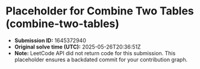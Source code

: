 # Placeholder for Combine Two Tables (combine-two-tables)

- **Submission ID:** 1645372940
- **Original solve time (UTC):** 2025-05-26T20:36:51Z
- **Note:** LeetCode API did not return code for this submission.
  This placeholder ensures a backdated commit for your contribution graph.
